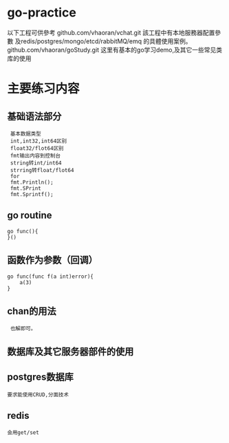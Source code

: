 # go-practice
以下工程可供參考
  github.com/vhaoran/vchat.git 
    該工程中有本地服務器配置參數
    及redis/postgres/mongo/etcd/rabbitMQ/emq
    的具體使用案例。
  github.com/vhaoran/goStudy.git
    这里有基本的go学习demo,及其它一些常见类库的使用

# 主要练习内容
  ## 基础语法部分
     基本数据类型
     int,int32,int64区别
     float32/flot64区别
     fmt输出内容到控制台
     string转int/int64
     strring转float/flot64
     for
     fmt.Println();
     fmt.SPrint
     fmt.Sprintf();
  ## go routine
    go func(){
    }()
  ## 函数作为参数（回调）
    go func(func f(a int)error){
        a(3)
    }  
  ## chan的用法 
     也解即可。
     
## 数据库及其它服务器部件的使用
 ## postgres数据库
    要求能使用CRUD,分面技术
 ## redis
    会用get/set
